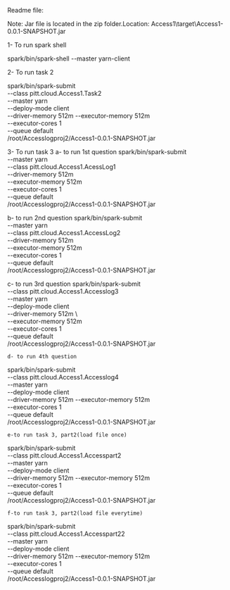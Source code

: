 
Readme file:

Note: Jar file is located in the zip folder.Location: Access1\target\Access1-0.0.1-SNAPSHOT.jar

1- To run spark shell

spark/bin/spark-shell --master yarn-client
 
2- To run task 2

spark/bin/spark-submit \
--class pitt.cloud.Access1.Task2 \
--master yarn \
--deploy-mode client \
--driver-memory 512m --executor-memory 512m \
--executor-cores 1 \
--queue default \
/root/Accesslogproj2/Access1-0.0.1-SNAPSHOT.jar
 
3- To run task 3
	a- to run 1st question
spark/bin/spark-submit \
  --master yarn \
  --class pitt.cloud.Access1.AcessLog1 \
  --driver-memory 512m \
  --executor-memory 512m \
  --executor-cores 1 \
  --queue default \
  /root/Accesslogproj2/Access1-0.0.1-SNAPSHOT.jar
  
  b- to run 2nd question
spark/bin/spark-submit \
  --master yarn \
  --class pitt.cloud.Access1.AccessLog2 \
  --driver-memory 512m \
  --executor-memory 512m \
  --executor-cores 1 \
  --queue default \
  /root/Accesslogproj2/Access1-0.0.1-SNAPSHOT.jar
  
  c- to run 3rd question
spark/bin/spark-submit \
--class pitt.cloud.Access1.Accesslog3 \
--master yarn \
--deploy-mode client \
--driver-memory 512m \     
--executor-memory 512m \
--executor-cores 1 \
--queue default \
/root/Accesslogproj2/Access1-0.0.1-SNAPSHOT.jar

	d- to run 4th question
spark/bin/spark-submit \
--class pitt.cloud.Access1.Accesslog4 \
--master yarn \
--deploy-mode client \
--driver-memory 512m --executor-memory 512m \
--executor-cores 1 \
--queue default \
/root/Accesslogproj2/Access1-0.0.1-SNAPSHOT.jar


	e-to run task 3, part2(load file once)
spark/bin/spark-submit \
--class pitt.cloud.Access1.Accesspart2 \
--master yarn \
--deploy-mode client \
--driver-memory 512m --executor-memory 512m \
--executor-cores 1 \
--queue default \
/root/Accesslogproj2/Access1-0.0.1-SNAPSHOT.jar
	
	f-to run task 3, part2(load file everytime)
spark/bin/spark-submit \
--class pitt.cloud.Access1.Accesspart22 \
--master yarn \
--deploy-mode client \
--driver-memory 512m --executor-memory 512m \
--executor-cores 1 \
--queue default \
/root/Accesslogproj2/Access1-0.0.1-SNAPSHOT.jar
